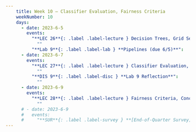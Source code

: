 ```yaml
---
    title: Week 10 – Classifier Evaluation, Fairness Criteria
    weekNumber: 10
    days:
      - date: 2023-6-5
        events:
          "**LEC 26**{: .label .label-lecture } Decision Trees, Grid Search, Multicollinearity":     
            "" 
          "**Lab 9**{: .label .label-lab } **Pipelines (due 6/5)**":
      - date: 2023-6-7
        events:
          "**LEC 27**{: .label .label-lecture } Classifier Evaluation, Fairness Criteria":
            ""
          "**DIS 9**{: .label .label-disc } **Lab 9 Reflection**":
            ""
      - date: 2023-6-9
        events:
          "**LEC 28**{: .label .label-lecture } Fairness Criteria, Conclusion":
            ""
      # - date: 2023-6-9
      #   events:
      #     "**SUR**{: .label .label-survey } **[End-of-Quarter Survey](https://docs.google.com/forms/d/e/1FAIpQLSffA3AK7HDGq5HX5hENTKUPE-Z_8W9CXR-eTOp5yT39qd8A9A/viewform) + [CAPEs](https://cape.ucsd.edu) (due 3/18 at 8AM)**":
---
```

